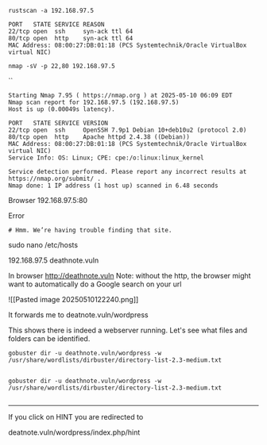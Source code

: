
```
rustscan -a 192.168.97.5
```


```
PORT   STATE SERVICE REASON
22/tcp open  ssh     syn-ack ttl 64
80/tcp open  http    syn-ack ttl 64
MAC Address: 08:00:27:DB:01:18 (PCS Systemtechnik/Oracle VirtualBox virtual NIC)
```


```
nmap -sV -p 22,80 192.168.97.5
```
``
```
Starting Nmap 7.95 ( https://nmap.org ) at 2025-05-10 06:09 EDT
Nmap scan report for 192.168.97.5 (192.168.97.5)
Host is up (0.00049s latency).

PORT   STATE SERVICE VERSION
22/tcp open  ssh     OpenSSH 7.9p1 Debian 10+deb10u2 (protocol 2.0)
80/tcp open  http    Apache httpd 2.4.38 ((Debian))
MAC Address: 08:00:27:DB:01:18 (PCS Systemtechnik/Oracle VirtualBox virtual NIC)
Service Info: OS: Linux; CPE: cpe:/o:linux:linux_kernel

Service detection performed. Please report any incorrect results at https://nmap.org/submit/ .
Nmap done: 1 IP address (1 host up) scanned in 6.48 seconds
```




Browser
192.168.97.5:80

Error

```
# Hmm. We’re having trouble finding that site.
```


sudo nano /etc/hosts

192.168.97.5    deathnote.vuln

In browser
http://deathnote.vuln
Note: without the http, the browser might want to automatically do a Google search on your url

![[Pasted image 20250510122240.png]]

It forwards me to deatnote.vuln/wordpress

This shows there is indeed a webserver running.
Let's see what files and folders can be identified.

```
gobuster dir -u deathnote.vuln/wordpress -w /usr/share/wordlists/dirbuster/directory-list-2.3-medium.txt
```

```

```


```
gobuster dir -u deathnote.vuln/wordpress -w /usr/share/wordlists/dirbuster/directory-list-2.3-medium.txt
```

```

```


---




If you click on HINT you are redirected to



deatnote.vuln/wordpress/index.php/hint





